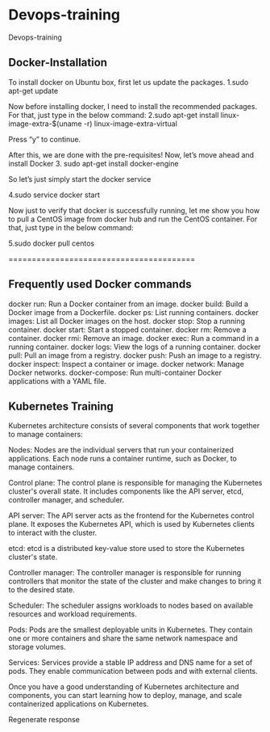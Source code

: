 # Devops-training
Devops-training
## Docker-Installation

To install docker on Ubuntu box, first let us update the packages.
 1.sudo apt-get update

Now before installing docker, I need to install the recommended packages. For that, just type in the below command:
2.sudo apt-get install linux-image-extra-$(uname -r) linux-image-extra-virtual

Press “y” to continue. 

After this, we are done with the pre-requisites! Now, let’s move ahead and install Docker
3. sudo apt-get install docker-engine

So let’s just simply start the docker service

4.sudo service docker start

Now just to verify that docker is successfully running, let me show you how to pull a CentOS image from docker hub and run the CentOS container. For that, just type in the below command:

5.sudo docker pull centos

========================================


## Frequently used Docker commands

docker run: Run a Docker container from an image.
docker build: Build a Docker image from a Dockerfile.
docker ps: List running containers.
docker images: List all Docker images on the host.
docker stop: Stop a running container.
docker start: Start a stopped container.
docker rm: Remove a container.
docker rmi: Remove an image.
docker exec: Run a command in a running container.
docker logs: View the logs of a running container.
docker pull: Pull an image from a registry.
docker push: Push an image to a registry.
docker inspect: Inspect a container or image.
docker network: Manage Docker networks.
docker-compose: Run multi-container Docker applications with a YAML file.



## Kubernetes Training
Kubernetes architecture consists of several components that work together to manage containers:

Nodes: Nodes are the individual servers that run your containerized applications. Each node runs a container runtime, such as Docker, to manage containers.

Control plane: The control plane is responsible for managing the Kubernetes cluster's overall state. It includes components like the API server, etcd, controller manager, and scheduler.

API server: The API server acts as the frontend for the Kubernetes control plane. It exposes the Kubernetes API, which is used by Kubernetes clients to interact with the cluster.

etcd: etcd is a distributed key-value store used to store the Kubernetes cluster's state.

Controller manager: The controller manager is responsible for running controllers that monitor the state of the cluster and make changes to bring it to the desired state.

Scheduler: The scheduler assigns workloads to nodes based on available resources and workload requirements.

Pods: Pods are the smallest deployable units in Kubernetes. They contain one or more containers and share the same network namespace and storage volumes.

Services: Services provide a stable IP address and DNS name for a set of pods. They enable communication between pods and with external clients.

Once you have a good understanding of Kubernetes architecture and components, you can start learning how to deploy, manage, and scale containerized applications on Kubernetes.




Regenerate response

